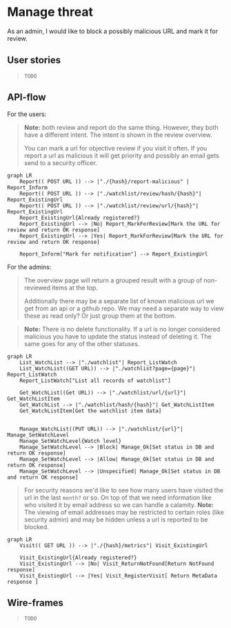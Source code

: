 # Manage threat

As an admin, I would like to block a possibly malicious URL and mark it for review.

## User stories

> `TODO`

## API-flow

For the users:

> **Note:** both review and report do the same thing.
> However, they both have a different intent. The intent is shown in the review overview.
>
> You can mark a url for objective review if you visit it often.
> If you report a url as malicious it will get priority and possibly an email gets send to a security officer.

```mermaid
graph LR
    Report(( POST URL )) --> |"./{hash}/report-malicious" | Report_Inform
    Report(( POST URL )) --> |"./watchlist/review/hash/{hash}"| Report_ExistingUrl
    Report(( POST URL )) --> |"./watchlist/review/url/{hash}"| Report_ExistingUrl
    Report_ExistingUrl{Already registered?}
    Report_ExistingUrl --> |No| Report_MarkForReview[Mark the URL for review and return OK response]
    Report_ExistingUrl --> |Yes| Report_MarkForReview[Mark the URL for review and return OK response]

    Report_Inform["Mark for notification"] --> Report_ExistingUrl
```

For the admins:

> The overview page will return a grouped result with a group of non-reviewed items at the top.
>
> Additionally there may be a separate list of known malicious url we get from an api or a github repo.
> We may need a separate way to view these as read only?
> Or just group them at the bottom.

> **Note:** There is no delete functionality.
> If a url is no longer considered malicious you have to update the status instead of deleting it. The same goes for any of the other statuses.

```mermaid
graph LR
    List_WatchList --> |"./watchlist"| Report_ListWatch
    List_WatchList((GET URL)) --> |"./watchlist?page={page}"| Report_ListWatch
    Report_ListWatch["List all records of watchlist"]

    Get_WatchList((Get URL)) --> |"./watchlist/url/{url}"| Get_WatchListItem
    Get_WatchList --> |"./watchlist/hash/{hash}"| Get_WatchListItem
    Get_WatchListItem[Get the watchlist item data]


    Manage_WatchList((PUT URL)) --> |"./watchlist/{url}"| Manage_SetWatchLevel
    Manage_SetWatchLevel{Watch level}
    Manage_SetWatchLevel --> |Block| Manage_Ok[Set status in DB and return OK response]
    Manage_SetWatchLevel --> |Allow| Manage_Ok[Set status in DB and return OK response]
    Manage_SetWatchLevel --> |Unspecified| Manage_Ok[Set status in DB and return OK response]
```

> For security reasons we'd like to see how many users have visited the url in the last `month?` or so.
> On top of that we need information like who visited it by email address so we can handle a calamity.
> **Note:** The viewing of email addresses may be restricted to certain roles (like security admin) and may be hidden unless a url is reported to be blocked.

```mermaid
graph LR
    Visit(( GET URL )) --> |"./{hash}/metrics"| Visit_ExistingUrl

    Visit_ExistingUrl{Already registered?}
    Visit_ExistingUrl --> |No| Visit_ReturnNotFound[Return NotFound response]
    Visit_ExistingUrl --> |Yes| Visit_RegisterVisit[ Return MetaData response ]
```

## Wire-frames

> `TODO`
